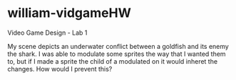 # william-vidgameHW
Video Game Design - Lab 1

My scene depicts an underwater conflict between a goldfish and its enemy the shark.
I was able to modulate some sprites the way that I wanted them to, but if I made a sprite the child of a modulated on it would inheret the changes. How would I prevent this?
